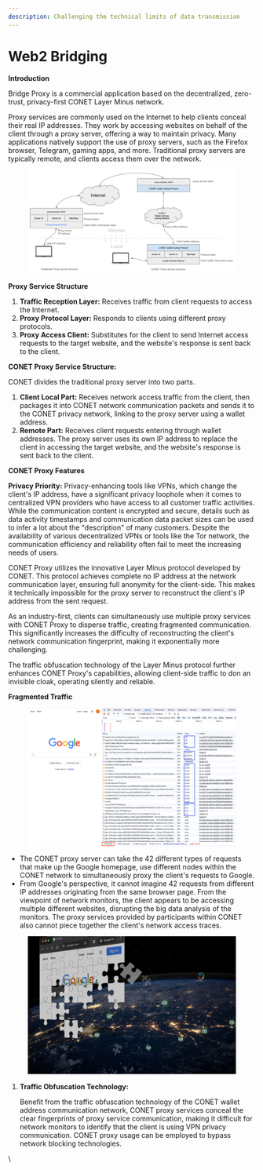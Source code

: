 ```yaml
---
description: Challenging the technical limits of data transmission
---
```


# Web2 Bridging

**Introduction**

Bridge Proxy is a commercial application based on the decentralized, zero-trust, privacy-first CONET Layer Minus  network.

Proxy services are commonly used on the Internet to help clients conceal their real IP addresses. They work by accessing websites on behalf of the client through a proxy server, offering a way to maintain privacy. Many applications natively support the use of proxy servers, such as the Firefox browser, Telegram, gaming apps, and more. Traditional proxy servers are typically remote, and clients access them over the network.

<figure><img src="../.gitbook/assets/image (4) (1).png" alt=""><figcaption></figcaption></figure>

**Proxy Service Structure**

1. **Traffic Reception Layer:** Receives traffic from client requests to access the Internet.
2. **Proxy Protocol Layer:** Responds to clients using different proxy protocols.
3. **Proxy Access Client:** Substitutes for the client to send Internet access requests to the target website, and the website's response is sent back to the client.

**CONET Proxy Service Structure:**

CONET divides the traditional proxy server into two parts.

1. **Client Local Part:** Receives network access traffic from the client, then packages it into CONET network communication packets and sends it to the CONET privacy network, linking to the proxy server using a wallet address.
2. **Remote Part:** Receives client requests entering through wallet addresses. The proxy server uses its own IP address to replace the client in accessing the target website, and the website's response is sent back to the client.

**CONET Proxy Features**

**Privacy Priority:** Privacy-enhancing tools like VPNs, which change the client's IP address, have a significant privacy loophole when it comes to centralized VPN providers who have access to all customer traffic activities. While the communication content is encrypted and secure, details such as data activity timestamps and communication data packet sizes can be used to infer a lot about the "description" of many customers. Despite the availability of various decentralized VPNs or tools like the Tor network, the communication efficiency and reliability often fail to meet the increasing needs of users.

CONET Proxy utilizes the innovative Layer Minus protocol developed by CONET. This protocol achieves complete no IP address at the network communication layer, ensuring full anonymity for the client-side. This makes it technically impossible for the proxy server to reconstruct the client's IP address from the sent request.

As an industry-first, clients can simultaneously use multiple proxy services with CONET Proxy to disperse traffic, creating fragmented communication. This significantly increases the difficulty of reconstructing the client's network communication fingerprint, making it exponentially more challenging.

The traffic obfuscation technology of the Layer Minus protocol further enhances CONET Proxy's capabilities, allowing client-side traffic to don an invisible cloak, operating silently and reliable.

**Fragmented Traffic**

<figure><img src="../.gitbook/assets/image (1) (1) (1) (1) (1) (1) (1).png" alt=""><figcaption></figcaption></figure>

* The CONET proxy server can take the 42 different types of requests that make up the Google homepage, use different nodes within the CONET network to simultaneously proxy the client's requests to Google.
* From Google's perspective, it cannot imagine 42 requests from different IP addresses originating from the same browser page. From the viewpoint of network monitors, the client appears to be accessing multiple different websites, disrupting the big data analysis of the monitors. The proxy services provided by participants within CONET also cannot piece together the client's network access traces.

<figure><img src="../.gitbook/assets/image.png" alt=""><figcaption></figcaption></figure>

1.  **Traffic Obfuscation Technology:**

    Benefit from the traffic obfuscation technology of the CONET wallet address communication network, CONET proxy services conceal the clear fingerprints of proxy service communication, making it difficult for network monitors to identify that the client is using VPN privacy communication. CONET proxy usage can be employed to bypass network blocking technologies.

\
